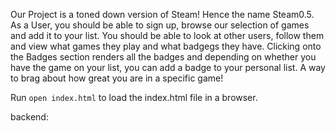 Our Project is a toned down version of Steam! Hence the name Steam0.5. As a User, you should be able to sign up, browse our selection of games and add it to your list. You should be able to look at other users, follow them and view what games they play and what badgegs they have. Clicking onto the Badges section renders all the badges and depending on whether you have the game on your list, you can add a badge to your personal list. A way to brag about how great you are in a specific game! 

Run `open index.html` to load the index.html file in a browser. 

backend: 